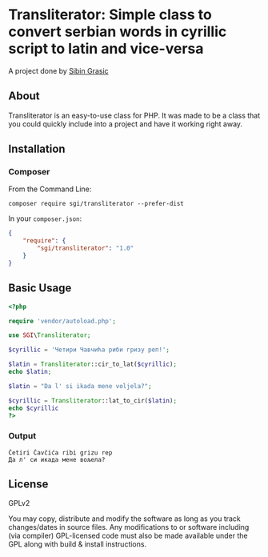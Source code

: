 # Transliterator: Simple class to convert serbian words in cyrillic script to latin and vice-versa

A project done by [Sibin Grasic](https://sgi.io)

## About

Transliterator is an easy-to-use class for PHP.
It was made to be a class that you could quickly include into a project and have it working right away.

## Installation

### Composer

From the Command Line:

```
composer require sgi/transliterator --prefer-dist
```

In your `composer.json`:

``` json
{
    "require": {
        "sgi/transliterator": "1.0"
    }
}
```

## Basic Usage

``` php
<?php

require 'vendor/autoload.php';

use SGI\Transliterator;

$cyrillic = 'Четири Чавчића риби гризу реп!';

$latin = Transliterator::cir_to_lat($cyrillic);
echo $latin;

$latin = "Da l' si ikada mene voljela?";

$cyrillic = Transliterator::lat_to_cir($latin);
echo $cyrillic
?>
```

### Output

```
Četiri Čavčića ribi grizu rep
Да л' си икада мене вољела?
```

## License

GPLv2

You may copy, distribute and modify the software as long as you track changes/dates in source files. Any modifications to or software including (via compiler) GPL-licensed code must also be made available under the GPL along with build & install instructions.

